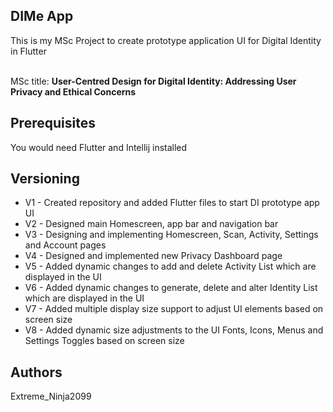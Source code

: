 ## DIMe App
This is my MSc Project to create prototype application UI for Digital Identity in Flutter

<br>MSc title: **User-Centred Design for Digital Identity: Addressing User Privacy and Ethical Concerns**

## **Prerequisites**

You would need Flutter and Intellij installed

## **Versioning**
- V1 - Created repository and added Flutter files to start DI prototype app UI
- V2 - Designed main Homescreen, app bar and navigation bar
- V3 - Designing and implementing Homescreen, Scan, Activity, Settings and Account pages
- V4 - Designed and implemented new Privacy Dashboard page
- V5 - Added dynamic changes to add and delete Activity List which are displayed in the UI
- V6 - Added dynamic changes to generate, delete and alter Identity List which are displayed in the UI
- V7 - Added multiple display size support to adjust UI elements based on screen size
- V8 - Added dynamic size adjustments to the UI Fonts, Icons, Menus and Settings Toggles based on screen size

## **Authors**

Extreme_Ninja2099
